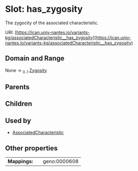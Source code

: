 
# Slot: has_zygosity

The zygocity of the associated characteristic.

URI: [https://ican.univ-nantes.io/variants-kg/associatedCharacteristic__has_zygosity](https://ican.univ-nantes.io/variants-kg/associatedCharacteristic__has_zygosity)


## Domain and Range

None &#8594;  <sub>0..1</sub> [Zygosity](Zygosity.md)

## Parents


## Children


## Used by

 * [AssociatedCharacteristic](AssociatedCharacteristic.md)

## Other properties

|  |  |  |
| --- | --- | --- |
| **Mappings:** | | geno:0000608 |